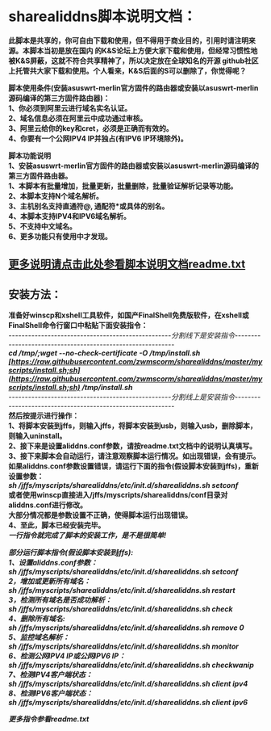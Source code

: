 # sharealiddns脚本说明文档：
**此脚本是共享的，你可自由下载和使用，但不得用于商业目的，引用时请注明来源。本脚本当初是放在国内
的K&S论坛上方便大家下载和使用，但经常习惯性地被K&S屏蔽，这就不符合共享精神了，所以决定放在全球知名的开源
github社区上托管共大家下载和使用。个人看来，K&S后面的S可以删除了，你觉得呢？**  

**脚本使用条件(安装asuswrt-merlin官方固件的路由器或安装以asuswrt-merlin源码编译的第三方固件路由器)：**  
**1、你必须到阿里云进行域名实名认证。  
2、域名信息必须在阿里云中成功通过审核。  
3、阿里云给你的key和cret，必须是正确而有效的。  
4、你要有一个公网IPV4 IP并独占(有IPV6 IP环境除外)。**    

**脚本功能说明**  
**1、安装asuswrt-merlin官方固件的路由器或安装以asuswrt-merlin源码编译的第三方固件路由器。  
1、本脚本有批量增加，批量更新，批量删除，批量验证解析记录等功能。  
2、本脚本支持N个域名解析。  
3、主机别名支持直通符@, 通配符*或具体的别名。  
4、本脚本支持IPV4和IPV6域名解析。   
5、不支持中文域名。  
6、更多功能只有使用中才发现。**       

## [更多说明请点击此处参看脚本说明文档readme.txt](https://github.com/zwmscorm/sharealiddns/blob/master/myscripts/sharealiddns/readme/readme.txt)  

## 安装方法：
**准备好winscp和xshell工具软件，如国产FinalShell免费版软件，在xshell或FinalShell命令行窗口中粘贴下面安装指令：**    
*--------------------------------------------------分割线下是安装指令-----------------------------------------------------------*  
***cd /tmp/;wget --no-check-certificate -O /tmp/install.sh [https://raw.githubusercontent.com/zwmscorm/sharealiddns/master/myscripts/install.sh;sh](https://raw.githubusercontent.com/zwmscorm/sharealiddns/master/myscripts/install.sh;sh) /tmp/install.sh***     
*--------------------------------------------------分割线上是安装指令-----------------------------------------------------------*  
**然后按提示进行操作：**  
**1、将脚本安装到jffs，则输入jffs，将脚本安装到usb，则输入usb，删除脚本，则输入uninstall。  
2、接下来是设置aliddns.conf参数，请按readme.txt文档中的说明认真填写。   
3、接下来脚本会自动运行，请注意观察脚本运行情况。如出现错误，会有提示。   
	 如果aliddns.conf参数设置错误，请运行下面的指令(假设脚本安装到jffs)，重新设置参数：**  
	 ***sh /jffs/myscripts/sharealiddns/etc/init.d/sharealiddns.sh setconf***  
	 **或者使用winscp直接进入/jffs/myscripts/sharealiddns/conf目录对aliddns.conf进行修改。**  
   **大部分情况都是参数设置不正确，使得脚本运行出现错误。**  
**4、至此，脚本已经安装完毕。**    
***一行指令就完成了脚本的安装工作，是不是很简单!***

***部分运行脚本指令(假设脚本安装到jffs):***   
***1、设置aliddns.conf参数：***    
***sh /jffs/myscripts/sharealiddns/etc/init.d/sharealiddns.sh setconf***    
***2，增加或更新所有域名：***  
***sh /jffs/myscripts/sharealiddns/etc/init.d/sharealiddns.sh restart***  
***3，检测所有域名是否成功解析：***   
***sh /jffs/myscripts/sharealiddns/etc/init.d/sharealiddns.sh check***   
***4、删除所有域名:***  
***sh /jffs/myscripts/sharealiddns/etc/init.d/sharealiddns.sh remove 0***  
***5、监控域名解析：***  
***sh /jffs/myscripts/sharealiddns/etc/init.d/sharealiddns.sh monitor***  
***6、检测公网IPV4 IP或公网IPV6 IP：***  
***sh /jffs/myscripts/sharealiddns/etc/init.d/sharealiddns.sh checkwanip***  
***7、检测IPV4客户端状态：***  
***sh /jffs/myscripts/sharealiddns/etc/init.d/sharealiddns.sh client ipv4***  
***8、检测IPV6客户端状态：***  
***sh /jffs/myscripts/sharealiddns/etc/init.d/sharealiddns.sh client ipv6***   

***更多指令参看readme.txt***
